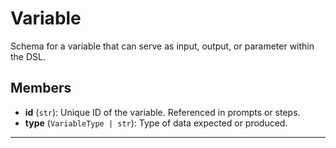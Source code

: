 # Variable

Schema for a variable that can serve as input, output, or parameter within the DSL.

## Members
- **id** (`str`): Unique ID of the variable. Referenced in prompts or steps.
- **type** (`VariableType | str`): Type of data expected or produced.

---
